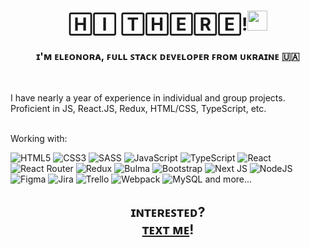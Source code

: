 <h1 align="center">🄷🄸 🅃🄷🄴🅁🄴!<img src="https://github.com/blackcater/blackcater/raw/main/images/Hi.gif" height="32"/></a> </h1>
<h3 align="center">ɪ'ᴍ ᴇʟᴇᴏɴᴏʀᴀ, ꜰᴜʟʟ ꜱᴛᴀᴄᴋ ᴅᴇᴠᴇʟᴏᴘᴇʀ ꜰʀᴏᴍ ᴜᴋʀᴀɪɴᴇ 🇺🇦</h3><br>
<p></p>I have nearly a year of experience in individual and group projects. Proficient in JS, React.JS, Redux, HTML/CSS, TypeScript, etc.<br><br>
</p>

<p>Working with:</p>

 ![HTML5](https://img.shields.io/badge/html5-%23E34F26.svg?style=for-the-badge&logo=html5&logoColor=white)
 ![CSS3](https://img.shields.io/badge/css3-%231572B6.svg?style=for-the-badge&logo=css3&logoColor=white)
 ![SASS](https://img.shields.io/badge/SASS-hotpink.svg?style=for-the-badge&logo=SASS&logoColor=white)
 ![JavaScript](https://img.shields.io/badge/javascript-%23323330.svg?style=for-the-badge&logo=javascript&logoColor=%23F7DF1E)
 ![TypeScript](https://img.shields.io/badge/typescript-%23007ACC.svg?style=for-the-badge&logo=typescript&logoColor=white)
 ![React](https://img.shields.io/badge/react-%2320232a.svg?style=for-the-badge&logo=react&logoColor=%2361DAFB)
 ![React Router](https://img.shields.io/badge/React_Router-CA4245?style=for-the-badge&logo=react-router&logoColor=white)
 ![Redux](https://img.shields.io/badge/redux-%23593d88.svg?style=for-the-badge&logo=redux&logoColor=white)
 ![Bulma](https://img.shields.io/badge/bulma-00D0B1?style=for-the-badge&logo=bulma&logoColor=white)
 ![Bootstrap](https://img.shields.io/badge/bootstrap-%238511FA.svg?style=for-the-badge&logo=bootstrap&logoColor=white)
 ![Next JS](https://img.shields.io/badge/Next-black?style=for-the-badge&logo=next.js&logoColor=white)
 ![NodeJS](https://img.shields.io/badge/node.js-6DA55F?style=for-the-badge&logo=node.js&logoColor=white)
 ![Figma](https://img.shields.io/badge/figma-%23F24E1E.svg?style=for-the-badge&logo=figma&logoColor=white)
 ![Jira](https://img.shields.io/badge/jira-%230A0FFF.svg?style=for-the-badge&logo=jira&logoColor=white)
 ![Trello](https://img.shields.io/badge/Trello-%23026AA7.svg?style=for-the-badge&logo=Trello&logoColor=white)
 ![Webpack](https://img.shields.io/badge/webpack-%238DD6F9.svg?style=for-the-badge&logo=webpack&logoColor=black)
 ![MySQL](https://img.shields.io/badge/mysql-%2300f.svg?style=for-the-badge&logo=mysql&logoColor=white)
   and more...

<h2 align="center">
  ɪɴᴛᴇʀᴇꜱᴛᴇᴅ?<br>
  <a href="https://www.linkedin.com/in/eleonorademikh/" target="_blank" rel="noopener">ᴛᴇxᴛ ᴍᴇ</a>!
</h2>



